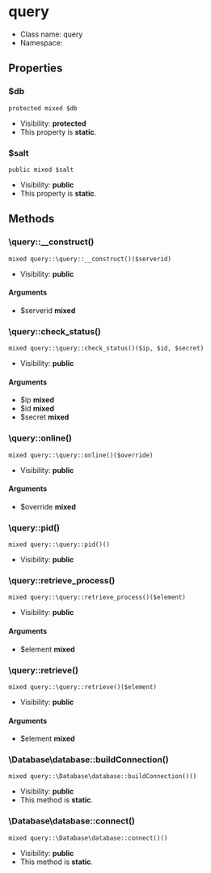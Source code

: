 query
===============






* Class name: query
* Namespace: 





Properties
----------


### $db

```
protected mixed $db
```





* Visibility: **protected**
* This property is **static**.


### $salt

```
public mixed $salt
```





* Visibility: **public**
* This property is **static**.


Methods
-------


### \query::__construct()

```
mixed query::\query::__construct()($serverid)
```





* Visibility: **public**

#### Arguments

* $serverid **mixed**



### \query::check_status()

```
mixed query::\query::check_status()($ip, $id, $secret)
```





* Visibility: **public**

#### Arguments

* $ip **mixed**
* $id **mixed**
* $secret **mixed**



### \query::online()

```
mixed query::\query::online()($override)
```





* Visibility: **public**

#### Arguments

* $override **mixed**



### \query::pid()

```
mixed query::\query::pid()()
```





* Visibility: **public**



### \query::retrieve_process()

```
mixed query::\query::retrieve_process()($element)
```





* Visibility: **public**

#### Arguments

* $element **mixed**



### \query::retrieve()

```
mixed query::\query::retrieve()($element)
```





* Visibility: **public**

#### Arguments

* $element **mixed**



### \Database\database::buildConnection()

```
mixed query::\Database\database::buildConnection()()
```





* Visibility: **public**
* This method is **static**.



### \Database\database::connect()

```
mixed query::\Database\database::connect()()
```





* Visibility: **public**
* This method is **static**.


